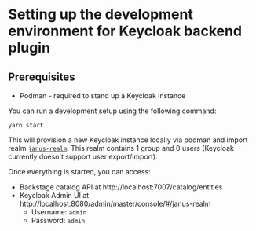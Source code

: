 # Setting up the development environment for Keycloak backend plugin

## Prerequisites

- Podman - required to stand up a Keycloak instance

You can run a development setup using the following command:

```console
yarn start
```

This will provision a new Keycloak instance locally via podman and import realm [`janus-realm`](./__fixtures__/keycloak-realm.json). This realm contains 1 group and 0 users (Keycloak currently doesn't support user export/import).

Once everything is started, you can access:

- Backstage catalog API at http://localhost:7007/catalog/entities
- Keycloak Admin UI at http://localhost:8080/admin/master/console/#/janus-realm
  - Username: `admin`
  - Password: `admin`
